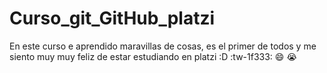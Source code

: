 # Curso_git_GitHub_platzi
En este curso e aprendido maravillas de cosas, es el primer de todos y me siento muy muy feliz de estar estudiando en platzi :D :tw-1f333: :smile: :sob: